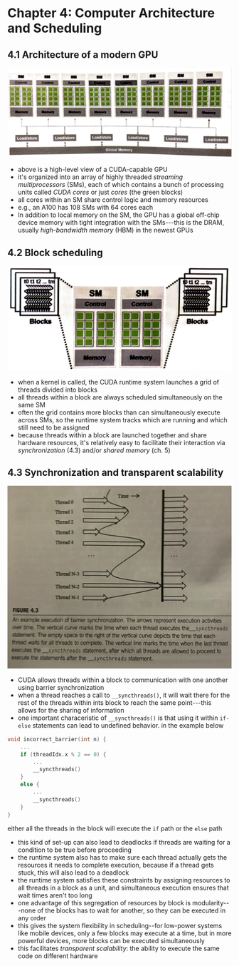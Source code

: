 # Chapter 4: Computer Architecture and Scheduling

## 4.1 Architecture of a modern GPU
![](figs/ch4_arch.png)
- above is a high-level view of a CUDA-capable GPU
- it's organized into an array of highly threaded *streaming multiprocessors* (SMs), each of which contains a bunch of processing units called *CUDA cores* or just *cores* (the green blocks)
- all cores within an SM share control logic and memory resources
- e.g., an A100 has 108 SMs with 64 cores each
- In addition to local memory on the SM, the GPU has a global off-chip device memory with tight integration with the SMs---this is the DRAM, usually *high-bandwidth memory* (HBM) in the newest GPUs


## 4.2 Block scheduling

![](figs/ch4_block-assignment.png)

- when a kernel is called, the CUDA runtime system launches a grid of threads divided into blocks
- all threads within a block are always scheduled simultaneously on the same SM
- often the grid contains more blocks than can simultaneously execute across SMs, so the runtime system tracks which are running and which still need to be assigned
- because threads within a block are launched together and share hardware resources, it's relatively easy to facilitate their interaction via *synchronization* (4.3) and/or *shared memory* (ch. 5) 


## 4.3 Synchronization and transparent scalability
![](figs/ch4_synchro.jpg)
- CUDA allows threads within a block to communication with one another using barrier synchronization
- when a thread reaches a call to `__syncthreads()`, it will wait there for the rest of the threads within ints block to reach the same point---this allows for the sharing of information
- one important characeristic of `__syncthreads()` is that using it within `if-else` statements can lead to undefined behavior. in the example below
```c
void incorrect_barrier(int n) {
    ...
    if (threadIdx.x % 2 == 0) {
        ...
        __syncthreads()
    }
    else {
        ...
        __syncthreads()
    }
}
```
either all the threads in the block will execute the `if` path or the `else` path
- this kind of set-up can also lead to deadlocks if threads are waiting for a condition to be true before proceeding
- the runtime system also has to make sure each thread actually gets the resources it needs to complete execution, because if a thread gets stuck, this will also lead to a deadlock
- the runtime system satisfies these constraints by assigning resources to all threads in a block as a unit, and simultaneous execution ensures that wait times aren't too long
- one advantage of this segregation of resources by block is modularity---none of the blocks has to wait for another, so they can be executed in any order
- this gives the system flexibility in scheduling--for low-power systems like mobile devices, only a few blocks may execute at a time, but in more powerful devices, more blocks can be executed simultaneously
- this facilitates *transparent scalability*: the ability to execute the same code on different hardware
